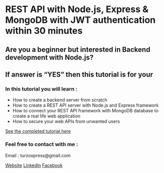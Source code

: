 <h1>REST API with Node.js, Express & MongoDB with JWT authentication within 30 minutes
</h1>
<h2>Are you a beginner but interested in Backend development with Node.js? </h2>
<h2>If answer is “YES” then this tutorial is for your</h2>
<h3>In this tutorial you will learn : </h3>
<ul>
  <li>How to create a backend server from scratch </li>
  <li>How to create a REST API server with Node.js and Express framework</li>
  <li>How to connect your REST API framework with MongoDB database to create a real life web application</li>
<li>How to secure your web APIs from unwanted users</li>
</ul>  
<a href="https://turzo.org/2021/07/06/rest-api-with-node-express-mongodb-with-jwt-authentication-within-30-minutes/">See the completed tutorial here</a>

<h3>Feel free to contact with me : </h3>
<p> Email : turzoxpress@gmail.com </p>
<a href="https://turzo.org/">Website</a>
<a href="https://www.linkedin.com/in/mahbubur-rahman-turzo-483773ab/">LinkedIn</a>
<a href="https://www.facebook.com/MahbuburRahmanTurzo/">Facebook</a>




